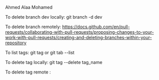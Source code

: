 Ahmed Alaa Mohamed


To delete branch dev locally:
    git branch -d dev 
    
To delete branch remotely:
    https://docs.github.com/en/pull-requests/collaborating-with-pull-requests/proposing-changes-to-your-work-with-pull-requests/creating-and-deleting-branches-within-your-repository
    
    
To list tags:
    git tag 
    or git tab --list 
    
  
  
To delete tag locally: 
    git tag --delete tag_name 
   
   
To delete tag remote :
    
    
 

